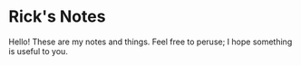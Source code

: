 # Rick's Notes
Hello! These are my notes and things. Feel free to peruse; I hope something is useful to you.